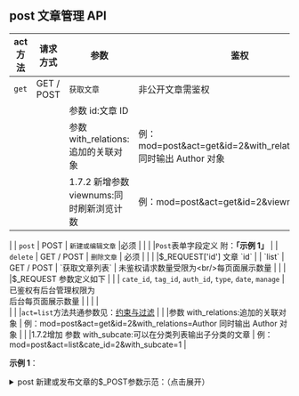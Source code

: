 ## post 文章管理 API

| act 方法 | 请求方式   | 参数                                                     | 鉴权               |
| -------- | ---------- | ------------------------------------------------------- | ----------------- |
| `get`    | GET / POST | `获取文章`                                                | 非公开文章需鉴权   |
|          |            |参数 id:文章 ID
|          |            |参数 with_relations:追加的关联对象  | 例：mod=post&act=get&id=2&with_relations=Author 同时输出 Author 对象
|          |            |1.7.2 新增参数 viewnums:同时刷新浏览计数 | 例：mod=post&act=get&id=2&viewnums=1
|
| `post`   | POST       | `新建或编辑文章`                                            |必须               |
|          |            |`Post`表单字段定义 附：**「示例 1」**
|
| `delete` | GET / POST | `删除文章`                                                  | 必须               |
|          |            |$_REQUEST['id'] 文章 `id`
|
| `list`   | GET / POST | `获取文章列表` | 未鉴权请求数量受限为<br/>每页面展示数量 |
|          |            |$_REQUEST 参数定义如下
|          |            | `cate_id`, `tag_id`, `auth_id`, `type`, `date`, `manage` |已鉴权有后台管理权限为<br/>后台每页面展示数量 |
|          |            |                                                          
|          |            |`act=list`方法共通参数见：[约束与过滤](books/api-05-design?id=约束与过滤 "约束与过滤")
|          |            |参数 with_relations:追加的关联对象  | 例：mod=post&act=get&id=2&with_relations=Author 同时输出 Author 对象
|          |            |1.7.2增加 参数 with_subcate:可以在分类列表输出子分类的文章 | 例：mod=post&act=list&cate_id=2&with_subcate=1
|

**示例 1**：

<details>
<summary>post 新建或发布文章的$_POST参数示范：（点击展开）</summary>

```php
$_POST['ID'] 为 0 是新建
$_POST['Title']
$_POST['Alias']
$_POST['Type'] 为 0 是文章，1 是 page 页面
$_POST['AuthorID']
$_POST['CateID'] 如果没有提供 CateID,可提供 CateName
$_POST['Intro']
$_POST['Content'] 
$_POST['Tag']
$_POST['PostTime']
$_POST['Status'] 状态
```
注：对于发布文章，额外提供一个`CateName`字段可用来代替`CateID`指定分类，前提是存在以该字段值命名的分类；也可以使用`category`模块内的接口实现自动创建分类等操作；
</details>